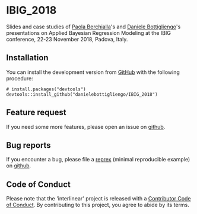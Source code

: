# IBIG_2018

Slides and case studies of 
[Paola Berchialla](https://github.com/berkeley3)'s and
[Daniele Bottigliengo](https://github.com/danielebottigliengo)'s
presentations on Applied Bayesian Regression Modeling at the
IBIG conference, 22-23 November 2018, Padova, Italy.

## Installation

You can install the development version from
[GitHub](https://github.com/) with the following procedure:

```{r, eval = FALSE}
# install.packages("devtools")
devtools::install_github("danielebottigliengo/IBIG_2018")
```

## Feature request
If you need some more features, please open an issue on
[github](https://github.com/danielebottigliengo/IBIG_2018/issues).


## Bug reports
If you encounter a bug, please file a
[reprex](https://github.com/tidyverse/reprex)
(minimal reproducible example) on
[github](https://github.com/danielebottigliengo/IBIG_2018/issues).

## Code of Conduct
Please note that the 'interlinear' project is released with a
[Contributor Code of Conduct](.github/CODE_OF_CONDUCT.md). By
contributing to this project, you agree to abide by its terms.


